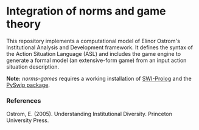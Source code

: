 # Integration of norms and game theory

This repository implements a computational model of Elinor Ostrom's Institutional Analysis and Development framework. It defines the syntax of the Action Situation Language (ASL) and includes the game engine to generate a formal model (an extensive-form game) from an input action situation description.

**Note:** _norms-games_ requires a working installation of [SWI-Prolog](https://www.swi-prolog.org/) and the [PySwip package](https://github.com/yuce/pyswip).

<!-- This repository is the companion to the papers: -->

### References
Ostrom, E. (2005). Understanding Institutional Diversity. Princeton University Press.
